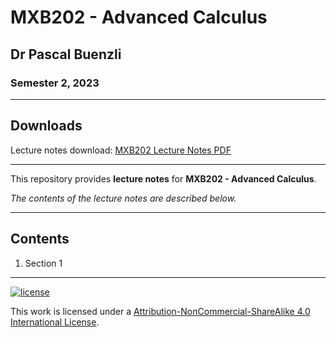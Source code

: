 # MXB202 - Advanced Calculus

## Dr Pascal Buenzli

### Semester 2, 2023

---

## Downloads

Lecture notes download: [MXB202 Lecture Notes PDF](https://www.github.com/Tarang74/MXB202/raw/main/MXB202%20Lecture%20Notes.pdf)

---

This repository provides **lecture notes** for **MXB202 - Advanced Calculus**.

*The contents of the lecture notes are described below.*

---

## Contents

1. Section 1

---

[![license](https://forthebadge.com/images/badges/cc-nc-sa.svg)](http://creativecommons.org/licenses/by-nc-sa/4.0/)

This work is licensed under a [Attribution-NonCommercial-ShareAlike 4.0 International License](http://creativecommons.org/licenses/by-nc-sa/4.0/).
